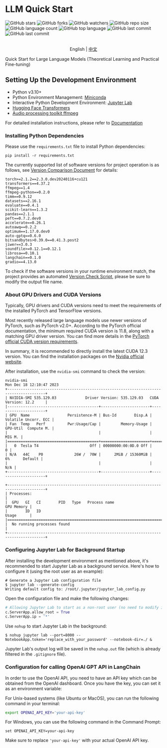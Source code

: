 # LLM Quick Start

![GitHub stars](https://img.shields.io/github/stars/DjangoPeng/LLM-quickstart?style=social)
![GitHub forks](https://img.shields.io/github/forks/DjangoPeng/LLM-quickstart?style=social)
![GitHub watchers](https://img.shields.io/github/watchers/DjangoPeng/LLM-quickstart?style=social)
![GitHub repo size](https://img.shields.io/github/repo-size/DjangoPeng/LLM-quickstart)
![GitHub language count](https://img.shields.io/github/languages/count/DjangoPeng/LLM-quickstart)
![GitHub top language](https://img.shields.io/github/languages/top/DjangoPeng/LLM-quickstart)
![GitHub last commit](https://img.shields.io/github/last-commit/DjangoPeng/LLM-quickstart?color=red)
![GitHub last commit](https://img.shields.io/github/last-commit/DjangoPeng/LLM-quickstart?color=red)

<p align="center">
    <br> English | <a href="README.md">中文</a>
</p>

Quick Start for Large Language Models (Theoretical Learning and Practical Fine-tuning)


## Setting Up the Development Environment

- Python v3.10+
- Python Environment Management: [Miniconda](https://docs.conda.io/projects/miniconda/en/latest/)
- Interactive Python Development Environment: [Jupyter Lab](https://jupyterlab.readthedocs.io/en/stable/getting_started/installation.html)
- [Hugging Face Transformers](https://huggingface.co/docs/transformers/installation#install-with-conda)
- [Audio processing toolkit ffmpeg](https://phoenixnap.com/kb/install-ffmpeg-ubuntu)

For detailed installation instructions, please refer to [Documentation](docs/INSTALL.md)

### Installing Python Dependencies

Please use the `requirements.txt` file to install Python dependencies:

```shell
pip install -r requirements.txt
```
The currently supported list of software versions for project operation is as follows, see [Version Comparison Document](docs/version_info.txt) for details:

```
torch>=2.1.2==2.3.0.dev20240116+cu121
transformers==4.37.2
ffmpeg==1.4
ffmpeg-python==0.2.0
timm==0.9.12
datasets==2.16.1
evaluate==0.4.1
scikit-learn==1.3.2
pandas==2.1.1
peft==0.7.2.dev0
accelerate==0.26.1
autoawq==0.2.2
optimum==1.17.0.dev0
auto-gptq==0.6.0
bitsandbytes>0.39.0==0.41.3.post2
jiwer==3.0.3
soundfile>=0.12.1==0.12.1
librosa==0.10.1
langchain==0.1.0
gradio==4.13.0
```

To check if the software versions in your runtime environment match, the project provides an automated [Version Check Script](docs/version_check.py), please be sure to modify the output file name.

### About GPU Drivers and CUDA Versions

Typically, GPU drivers and CUDA versions need to meet the requirements of the installed PyTorch and TensorFlow versions.

Most recently released large language models use newer versions of PyTorch, such as PyTorch v2.0+. According to the PyTorch official documentation, the minimum required CUDA version is 11.8, along with a matching GPU driver version. You can find more details in the [PyTorch official CUDA version requirements](https://pytorch.org/get-started/pytorch-2.0/#faqs).

In summary, it is recommended to directly install the latest CUDA 12.3 version. You can find the installation packages on the [Nvidia official website](https://developer.nvidia.com/cuda-downloads).


After installation, use the `nvidia-smi` command to check the version:

```shell
nvidia-smi          
Mon Dec 18 12:10:47 2023       
+---------------------------------------------------------------------------------------+
| NVIDIA-SMI 535.129.03             Driver Version: 535.129.03   CUDA Version: 12.2     |
|-----------------------------------------+----------------------+----------------------+
| GPU  Name                 Persistence-M | Bus-Id        Disp.A | Volatile Uncorr. ECC |
| Fan  Temp   Perf          Pwr:Usage/Cap |         Memory-Usage | GPU-Util  Compute M. |
|                                         |                      |               MIG M. |
|=========================================+======================+======================|
|   0  Tesla T4                       Off | 00000000:00:0D.0 Off |                    0 |
| N/A   44C    P0              26W /  70W |      2MiB / 15360MiB |      6%      Default |
|                                         |                      |                  N/A |
+-----------------------------------------+----------------------+----------------------+
                                                                                         
+---------------------------------------------------------------------------------------+
| Processes:                                                                            |
|  GPU   GI   CI        PID   Type   Process name                            GPU Memory |
|        ID   ID                                                             Usage      |
|=======================================================================================|
|  No running processes found                                                           |
+---------------------------------------------------------------------------------------+
```


### Configuring Jupyter Lab for Background Startup

After installing the development environment as mentioned above, it's recommended to start Jupyter Lab as a background service. Here's how to configure it (using the root user as an example):

```shell
# Generate a Jupyter Lab configuration file
$ jupyter lab --generate-config
Writing default config to: /root/.jupyter/jupyter_lab_config.py
```

Open the configuration file and make the following changes:

```python
# Allowing Jupyter Lab to start as a non-root user (no need to modify if starting as root)
c.ServerApp.allow_root = True
c.ServerApp.ip = '*'
```

Use `nohup` to start Jupyter Lab in the background:

```shell
$ nohup jupyter lab --port=8000 --NotebookApp.token='replace_with_your_password' --notebook-dir=./ &
```

Jupyter Lab's output log will be saved in the `nohup.out` file (which is already filtered in the `.gitignore` file).

### Configuration for calling OpenAI GPT API in LangChain

In order to use the OpenAI API, you need to have an API key which can be obtained from the OpenAI dashboard. Once you have the key, you can set it as an environment variable:

For Unix-based systems (like Ubuntu or MacOS), you can run the following command in your terminal:

```bash
export OPENAI_API_KEY='your-api-key'
```

For Windows, you can use the following command in the Command Prompt:

```
set OPENAI_API_KEY=your-api-key
```

Make sure to replace `'your-api-key'` with your actual OpenAI API key.